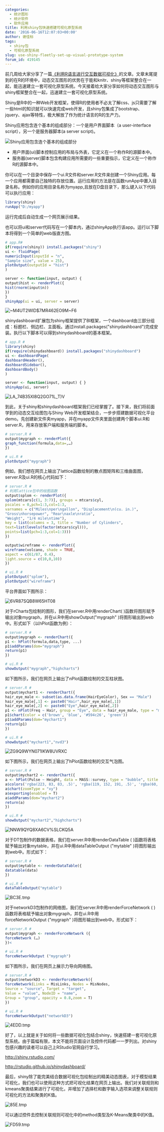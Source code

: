 ```yaml
---
categories:
  - 统计图形
  - 统计软件
  - 软件应用
title: 利用shiny包快速搭建可视化原型系统
date: '2016-06-16T12:07:03+00:00'
author: 谢佳标
tags:
  - shiny包
  - 可视化原型系统
slug: use-shiny-fleetly-set-up-visual-prototype-system
forum_id: 419145
---
```


前几周给大家分享了一篇[《利用R语言进行交互数据可视化》](/2016/06/using-r-for-interactive-data-visualization/)的文章。文章末尾提到的在R的环境中，动态交互图形的优势在于能和knitr、shiny等框架整合在一起，能迅速建立一套可视化原型系统。今天接着给大家分享如何将动态交互图形与shiny框架整合在一起，迅速建立一套可视化原型系统。

Shiny是R中的一种Web开发框架，使得R的使用者不必太了解css、js只需要了解一些html的知识就可以快速完成web开发，且shiny包集成了bootstrap、jquery、ajax等特性，极大解放了作为统计语言的R的生产力。

Shiny应用包含连个基本的组成部分：一个是用户界面脚本（a user-interface script），另一个是服务器脚本(a server script)。

![Shiny应用包含连个基本的组成部分](https://uploads.cosx.org/2016/06/M_86@S224HFW_AKSLVEN.png)

<!--more-->

  * 用户界面(ui)脚本控制应用的布局与外表，它定义在一个称作R的源脚本中。
  * 服务器(server)脚本包含构建应用所需要的一些重要指示，它定义在一个称作R的源脚本中。

你可以在一个目录中保存一个ui.R文件和server.R文件来创建一个Shiny应用。每一个应用都需要自己独特的存放位置。运行应用的方法是在函数runApp中置入目录名称。例如你的应用目录名称为myapp,且放在D盘目录下，那么键入以下代码可以执行应用：

```r
library(shiny)
runApp("D:/myapp")
```

运行完成后自动生成一个网页展示结果。

也可以将ui和server代码写在一个脚本内，通过shinyApp执行该app。运行以下脚本将得到一个简单的web版直方图。

```r
# app.R#
if(require(shiny)) install.packages("shiny")
ui <- fluidPage(
numericInput(inputId = "n",
"Sample size", value = 25),
plotOutput(outputId = "hist")
)

server <- function(input, output) {
output$hist <- renderPlot({
hist(rnorm(input$n))
})
}
shinyApp(ui = ui, server = server)
```

![~M4UT2WID$7MR462EO9M~F6](https://uploads.cosx.org/2016/06/M4UT2WID7MR462EO9MF6.png)

shinydashboard扩展包为shiny框架提供了BI框架，一个dashboard由三部分组成：标题栏、侧边栏、主面板。通过install.packages("shinydashboard")完成安装。执行以下脚本可以得到shinydashboard的基本框架。

```r
# app.R #
library(shiny)
if(require(shinydashboard)) install.packages("shinydashboard")
ui <- dashboardPage(
dashboardHeader(),
dashboardSidebar(),
dashboardBody()
)

server <- function(input, output) { }
shinyApp(ui, server)
```

![LA_74B35XI8Q2GO71L_T)V](https://uploads.cosx.org/2016/06/LA_74B35XI8Q2GO71L_TV.png)

到此，关于shiny和shinydashboard框架我们已经掌握了。接下来，我们将前面学到的动态交互绘图包与Shiny Web开发框架结合，一步步搭建数据可视化平台demo。先创建新文件夹myapp，并在myapp文件夹里面创建两个脚本ui.R和server.R，用来存放客户端和服务端的脚本。

```r
# server.R #
output$mygraph <- renderPlot({
graph_function(formula,data=,…)
})

# ui.R #
plotOutput("mygraph")
```

例如，我们想在网页上输出了lattice函数绘制的散点图矩阵和三维曲面图，server.R及ui.R的核心代码如下：

```r
# server.R #
# 利用lattice包中的绘图函数
output$splom <- renderPlot({
splom(mtcars[c(1, 3:7)], groups = mtcars$cyl,
pscales = 0,pch=1:3,col=1:3,
varnames = c("Miles\nper\ngallon", "Displacement\n(cu. in.)",
"Gross\nhorsepower", "Rear\naxle\nratio",
"Weight", "1/4 mile\ntime"),
key = list(columns = 3, title = "Number of Cylinders",
text=list(levels(factor(mtcars$cyl))),
points=list(pch=1:3,col=1:3)))
})

output$wireframe <- renderPlot({
wireframe(volcano, shade = TRUE,
aspect = c(61/87, 0.4),
light.source = c(10,0,10))
})
```

```r
# ui.R #
plotOutput("splom"),
plotOutput("wireframe")
```

平台界面如下图所示：

![6VR87SQB8W65HT08](https://uploads.cosx.org/2016/06/6VR87SQB8W65HT08.png)

对于rCharts包绘制的图形，我们在server.R中用renderChart( )函数将图形赋予输出对象mygraph，并在ui.R中用showOutput("mygraph" )将图形输出到web中。形式如下（以hPlot函数为例）：

```r
# server.R #
output$mygraph <- renderChart({
p1 <- hPlot(formula,data,type, ...)
p1$addParams(dom="mygraph")
return(p1)
})
```

```r
# ui.R #
showOutput("mygraph","highcharts")
```

如下图所示，我们在网页上输出了nPlot函数绘制的交互柱状图。

```r
# server.R #
output$mychart1 <- renderChart({
hair_eye_male <- subset(as.data.frame(HairEyeColor), Sex == "Male")
hair_eye_male[,1] <- paste0("Hair",hair_eye_male[,1])
hair_eye_male[,2] <- paste0("Eye",hair_eye_male[,2])
p1 <- nPlot(Freq ~ Hair, group = "Eye", data = hair_eye_male, type = "multiBarChart")
p1$chart(color = c('brown', 'blue', '#594c26', 'green'))
p1$addParams(dom="mychart1")
return(p1)
})
```

```r
# ui.R #
showOutput("mychart1","nvd3")
```

![ZG9Q9WYN071IKW8UVRXC](https://uploads.cosx.org/2016/06/ZG9Q9WYN0_71IKW8UVRXC.png)

如下图所示，我们在网页上输出了hPlot函数绘制的交互气泡图。

```r
# server.R #
output$mychart2 <- renderChart({
a <- hPlot(Pulse ~ Height, data = MASS::survey, type = "bubble", title = "Zoom demo", subtitle = "bubble chart", size = "Age", group = "Exer")
a$colors('rgba(223, 83, 83, .5)', 'rgba(119, 152, 191, .5)', 'rgba(60, 179, 113, .5)')
a$chart(zoomType = "xy")
a$exporting(enabled = T)
a$addParams(dom="mychart2")
return(a)
})
```

```r
# ui.R #
showOutput("mychart2","highcharts")
```

![NNW9QYQ8XA6CV%SLCKQ5A](https://uploads.cosx.org/2016/06/NNW@9QYQ8XA6CVSLCKQ5A.png)

对于DT包制作的数据表格，我们在server.R中用renderDataTable ( )函数将表格赋予输出对象mytable，并在ui.R中用dataTableOutput ("mytable" )将图形输出到web中。形式如下：

```r
# server.R #
output$mytable <- renderDataTable({
datatable(data)
})
```

```r
# ui.R #
dataTableOutput("mytable")
```

![BC3E.tmp](https://uploads.cosx.org/2016/06/BC3E.tmp_.png)

对于networkD3包制作的网络图，我们在server.R中用renderForceNetwork ( )函数将表格赋予输出对象mygraph，并在ui.R中用forceNetworkOutput ("mygraph" )将图形输出到web中。形式如下：

```r
# server.R #
output$mygraph <- renderForceNetwork ({
forceNetwork (…)
})<
```

```r
# ui.R #
forceNetworkOutput ("mygraph")
```

如下图所示，我们在网页上展示力导向网络图。

```r
# server.R #
output$networkD3 <- renderForceNetwork({
forceNetwork(Links = MisLinks, Nodes = MisNodes,
Source = "source", Target = "target",
Value = "value", NodeID = "name",
Group = "group", opacity = 0.8,zoom = T)
})
```

```r
# ui.R #
forceNetworkOutput("networkD3")
```

![4EDD.tmp](https://uploads.cosx.org/2016/06/4EDD.tmp_.png)

好了，以上就是关于如何将一些数据可视化包结合shiny，快速搭建一套可视化原型系统。由于篇幅有限，本文不能将页面设计及控件代码都一一罗列出。对shiny包感兴趣的读者可以自己上RStudio官网自行学习。

<http://shiny.rstudio.com/>

<http://rstudio.github.io/shinydashboard/>

最后，shiny除了能完美结合数据可视化包绘制出的精美动态图表，对于模型结果可视化，我们也可以使用这种方式把可视化结果在网页上输出。我们对关联规则和kmeans聚类结果进行了可视化，并增加了选择栏和数字输入选项来调整关联规则可视化的方法和聚类的K值。

![85E.tmp](https://uploads.cosx.org/2016/06/85E.tmp_.png)

可以通过控件去控制关联规则可视化中的method类型及K-Means聚类中的K值。

![FD59.tmp](https://uploads.cosx.org/2016/06/FD59.tmp_.png)
